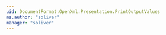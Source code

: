 ```yaml
---
uid: DocumentFormat.OpenXml.Presentation.PrintOutputValues
ms.author: "soliver"
manager: "soliver"
---
```

